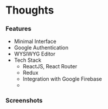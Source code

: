 # Thoughts

### Features

- Minimal Interface
- Google Authentication
- WYSIWYG Editor
- Tech Stack
    - ReactJS, React Router
    - Redux
    - Integration with Google Firebase
    - 


### Screenshots